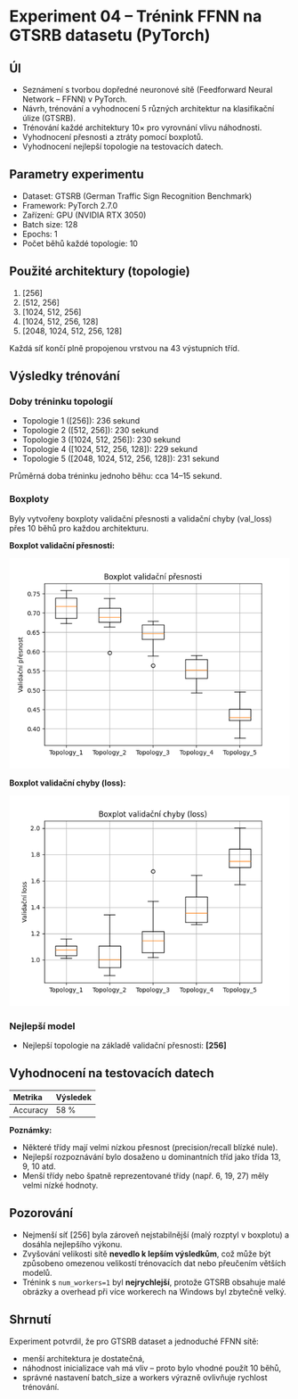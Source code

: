 # Experiment 04 – Trénink FFNN na GTSRB datasetu (PyTorch)

## Úl
- Seznámení s tvorbou dopředné neuronové sítě (Feedforward Neural Network – FFNN) v PyTorch.
- Návrh, trénování a vyhodnocení 5 různých architektur na klasifikační úlize (GTSRB).
- Trénování každé architektury 10× pro vyrovnání vlivu náhodnosti.
- Vyhodnocení přesnosti a ztráty pomocí boxplotů.
- Vyhodnocení nejlepší topologie na testovacích datech.

## Parametry experimentu
- Dataset: GTSRB (German Traffic Sign Recognition Benchmark)
- Framework: PyTorch 2.7.0
- Zařízení: GPU (NVIDIA RTX 3050)
- Batch size: 128
- Epochs: 1
- Počet běhů každé topologie: 10

## Použité architektury (topologie)
1. [256]
2. [512, 256]
3. [1024, 512, 256]
4. [1024, 512, 256, 128]
5. [2048, 1024, 512, 256, 128]

Každá síť končí plně propojenou vrstvou na 43 výstupních tříd.

## Výsledky trénování

### Doby tréninku topologií
- Topologie 1 ([256]): 236 sekund
- Topologie 2 ([512, 256]): 230 sekund
- Topologie 3 ([1024, 512, 256]): 230 sekund
- Topologie 4 ([1024, 512, 256, 128]): 229 sekund
- Topologie 5 ([2048, 1024, 512, 256, 128]): 231 sekund

Průměrná doba tréninku jednoho běhu: cca 14–15 sekund.

### Boxploty
Byly vytvořeny boxploty validační přesnosti a validační chyby (val_loss) přes 10 běhů pro každou architekturu.

**Boxplot validační přesnosti:**

![Boxplot Accuracy](./images/boxplot_accuracy.png)

**Boxplot validační chyby (loss):**

![Boxplot Loss](./images/boxplot_loss.png)

### Nejlepší model
- Nejlepší topologie na základě validační přesnosti: **[256]**

## Vyhodnocení na testovacích datech

| Metrika | Výsledek |
|:--------|:---------|
| Accuracy | 58 % |

**Poznámky:**
- Některé třídy mají velmi nízkou přesnost (precision/recall blízké nule).
- Nejlepší rozpoznávání bylo dosaženo u dominantních tříd jako třída 13, 9, 10 atd.
- Menší třídy nebo špatně reprezentované třídy (např. 6, 19, 27) měly velmi nízké hodnoty.

## Pozorování
- Nejmenší síť [256] byla zároveň nejstabilnější (malý rozptyl v boxplotu) a dosáhla nejlepšího výkonu.
- Zvyšování velikosti sítě **nevedlo k lepším výsledkům**, což může být způsobeno omezenou velikostí trénovacích dat nebo přeučením větších modelů.
- Trénink s `num_workers=1` byl **nejrychlejší**, protože GTSRB obsahuje malé obrázky a overhead při více workerech na Windows byl zbytečně velký.

## Shrnutí
Experiment potvrdil, že pro GTSRB dataset a jednoduché FFNN sítě:
- menší architektura je dostatečná,
- náhodnost inicializace vah má vliv – proto bylo vhodné použít 10 běhů,
- správné nastavení batch_size a workers výrazně ovlivňuje rychlost trénování.

